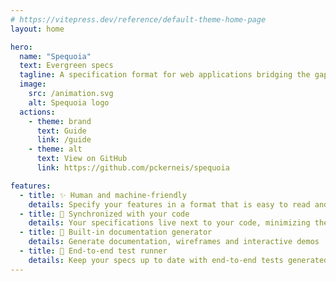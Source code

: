 ```yaml
---
# https://vitepress.dev/reference/default-theme-home-page
layout: home

hero:
  name: "Spequoia"
  text: Evergreen specs
  tagline: A specification format for web applications bridging the gap between design, development, and testing.
  image:
    src: /animation.svg
    alt: Spequoia logo
  actions:
    - theme: brand
      text: Guide
      link: /guide
    - theme: alt
      text: View on GitHub
      link: https://github.com/pckerneis/spequoia

features:
  - title: ✨ Human and machine-friendly
    details: Specify your features in a format that is easy to read and write for both humans and machines
  - title: 🔄 Synchronized with your code
    details: Your specifications live next to your code, minimizing the risks of divergence
  - title: 📖 Built-in documentation generator
    details: Generate documentation, wireframes and interactive demos
  - title: 🧪 End-to-end test runner
    details: Keep your specs up to date with end-to-end tests generated from your specifications
---
```


